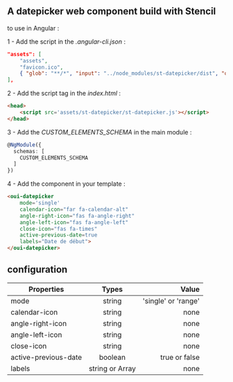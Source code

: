 ## A datepicker web component build with Stencil

to use in Angular :

1 - Add the script in the *.angular-cli.json* :
```json
"assets": [
    "assets",
    "favicon.ico",
    { "glob": "**/*", "input": "../node_modules/st-datepicker/dist", "output": "./assets/st-datepicker" }
],
```
2 - Add the script tag in the *index.html* :
```html
<head>
    <script src='assets/st-datepicker/st-datepicker.js'></script>
</head>
```
3 - Add the *CUSTOM_ELEMENTS_SCHEMA* in the main module :
```typescript
@NgModule({
  schemas: [
    CUSTOM_ELEMENTS_SCHEMA
  ]
})
```
4 - Add the component in your template :
```html
<oui-datepicker
    mode='single'
    calendar-icon="far fa-calendar-alt"
    angle-right-icon="fas fa-angle-right"
    angle-left-icon="fas fa-angle-left"
    close-icon="fas fa-times"
    active-previous-date=true
    labels="Date de début">
</oui-datepicker>
```

## configuration

| Properties        | Types           | Value  |
| ------------- |:-------------:| -----:|
| mode     | string | 'single' or 'range' |
| calendar-icon      | string      |   none |
| angle-right-icon | string      |    none |
| angle-left-icon      | string      |   none |
| close-icon | string      |    none |
| active-previous-date      | boolean      |   true or false |
| labels | string or Array<string>      |    none |

